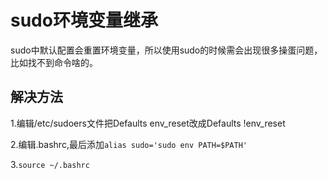 # sudo环境变量继承

sudo中默认配置会重置环境变量，所以使用sudo的时候需会出现很多操蛋问题，比如找不到命令啥的。

## 解决方法

1.编辑/etc/sudoers文件把Defaults env_reset改成Defaults !env_reset

2.编辑.bashrc,最后添加`alias sudo='sudo env PATH=$PATH'`

3.`source ~/.bashrc`